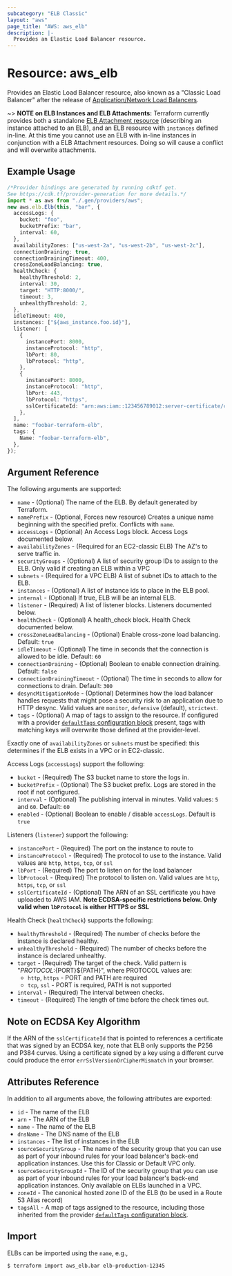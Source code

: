 ```yaml
---
subcategory: "ELB Classic"
layout: "aws"
page_title: "AWS: aws_elb"
description: |-
  Provides an Elastic Load Balancer resource.
---
```


# Resource: aws\_elb

Provides an Elastic Load Balancer resource, also known as a "Classic
Load Balancer" after the release of
[Application/Network Load Balancers](/docs/providers/aws/r/lb.html).

\~> **NOTE on ELB Instances and ELB Attachments:** Terraform currently
provides both a standalone [ELB Attachment resource](elb_attachment.html)
(describing an instance attached to an ELB), and an ELB resource with
`instances` defined in-line. At this time you cannot use an ELB with in-line
instances in conjunction with a ELB Attachment resources. Doing so will cause a
conflict and will overwrite attachments.

## Example Usage

```typescript
/*Provider bindings are generated by running cdktf get.
See https://cdk.tf/provider-generation for more details.*/
import * as aws from "./.gen/providers/aws";
new aws.elb.Elb(this, "bar", {
  accessLogs: {
    bucket: "foo",
    bucketPrefix: "bar",
    interval: 60,
  },
  availabilityZones: ["us-west-2a", "us-west-2b", "us-west-2c"],
  connectionDraining: true,
  connectionDrainingTimeout: 400,
  crossZoneLoadBalancing: true,
  healthCheck: {
    healthyThreshold: 2,
    interval: 30,
    target: "HTTP:8000/",
    timeout: 3,
    unhealthyThreshold: 2,
  },
  idleTimeout: 400,
  instances: ["${aws_instance.foo.id}"],
  listener: [
    {
      instancePort: 8000,
      instanceProtocol: "http",
      lbPort: 80,
      lbProtocol: "http",
    },
    {
      instancePort: 8000,
      instanceProtocol: "http",
      lbPort: 443,
      lbProtocol: "https",
      sslCertificateId: "arn:aws:iam::123456789012:server-certificate/certName",
    },
  ],
  name: "foobar-terraform-elb",
  tags: {
    Name: "foobar-terraform-elb",
  },
});

```

## Argument Reference

The following arguments are supported:

* `name` - (Optional) The name of the ELB. By default generated by Terraform.
* `namePrefix` - (Optional, Forces new resource) Creates a unique name beginning with the specified
  prefix. Conflicts with `name`.
* `accessLogs` - (Optional) An Access Logs block. Access Logs documented below.
* `availabilityZones` - (Required for an EC2-classic ELB) The AZ's to serve traffic in.
* `securityGroups` - (Optional) A list of security group IDs to assign to the ELB.
  Only valid if creating an ELB within a VPC
* `subnets` - (Required for a VPC ELB) A list of subnet IDs to attach to the ELB.
* `instances` - (Optional) A list of instance ids to place in the ELB pool.
* `internal` - (Optional) If true, ELB will be an internal ELB.
* `listener` - (Required) A list of listener blocks. Listeners documented below.
* `healthCheck` - (Optional) A health\_check block. Health Check documented below.
* `crossZoneLoadBalancing` - (Optional) Enable cross-zone load balancing. Default: `true`
* `idleTimeout` - (Optional) The time in seconds that the connection is allowed to be idle. Default: `60`
* `connectionDraining` - (Optional) Boolean to enable connection draining. Default: `false`
* `connectionDrainingTimeout` - (Optional) The time in seconds to allow for connections to drain. Default: `300`
* `desyncMitigationMode` - (Optional) Determines how the load balancer handles requests that might pose a security risk to an application due to HTTP desync. Valid values are `monitor`, `defensive` (default), `strictest`.
* `tags` - (Optional) A map of tags to assign to the resource. If configured with a provider [`defaultTags` configuration block](https://registry.terraform.io/providers/hashicorp/aws/latest/docs#default_tags-configuration-block) present, tags with matching keys will overwrite those defined at the provider-level.

Exactly one of `availabilityZones` or `subnets` must be specified: this
determines if the ELB exists in a VPC or in EC2-classic.

Access Logs (`accessLogs`) support the following:

* `bucket` - (Required) The S3 bucket name to store the logs in.
* `bucketPrefix` - (Optional) The S3 bucket prefix. Logs are stored in the root if not configured.
* `interval` - (Optional) The publishing interval in minutes. Valid values: `5` and `60`. Default: `60`
* `enabled` - (Optional) Boolean to enable / disable `accessLogs`. Default is `true`

Listeners (`listener`) support the following:

* `instancePort` - (Required) The port on the instance to route to
* `instanceProtocol` - (Required) The protocol to use to the instance. Valid
  values are `http`, `https`, `tcp`, or `ssl`
* `lbPort` - (Required) The port to listen on for the load balancer
* `lbProtocol` - (Required) The protocol to listen on. Valid values are `http`,
  `https`, `tcp`, or `ssl`
* `sslCertificateId` - (Optional) The ARN of an SSL certificate you have
  uploaded to AWS IAM. **Note ECDSA-specific restrictions below.  Only valid when `lbProtocol` is either HTTPS or SSL**

Health Check (`healthCheck`) supports the following:

* `healthyThreshold` - (Required) The number of checks before the instance is declared healthy.
* `unhealthyThreshold` - (Required) The number of checks before the instance is declared unhealthy.
* `target` - (Required) The target of the check. Valid pattern is "${PROTOCOL}:${PORT}${PATH}", where PROTOCOL
  values are:
  * `http`, `https` - PORT and PATH are required
  * `tcp`, `ssl` - PORT is required, PATH is not supported
* `interval` - (Required) The interval between checks.
* `timeout` - (Required) The length of time before the check times out.

## Note on ECDSA Key Algorithm

If the ARN of the `sslCertificateId` that is pointed to references a
certificate that was signed by an ECDSA key, note that ELB only supports the
P256 and P384 curves.  Using a certificate signed by a key using a different
curve could produce the error `errSslVersionOrCipherMismatch` in your
browser.

## Attributes Reference

In addition to all arguments above, the following attributes are exported:

* `id` - The name of the ELB
* `arn` - The ARN of the ELB
* `name` - The name of the ELB
* `dnsName` - The DNS name of the ELB
* `instances` - The list of instances in the ELB
* `sourceSecurityGroup` - The name of the security group that you can use as
  part of your inbound rules for your load balancer's back-end application
  instances. Use this for Classic or Default VPC only.
* `sourceSecurityGroupId` - The ID of the security group that you can use as
  part of your inbound rules for your load balancer's back-end application
  instances. Only available on ELBs launched in a VPC.
* `zoneId` - The canonical hosted zone ID of the ELB (to be used in a Route 53 Alias record)
* `tagsAll` - A map of tags assigned to the resource, including those inherited from the provider [`defaultTags` configuration block](https://registry.terraform.io/providers/hashicorp/aws/latest/docs#default_tags-configuration-block).

## Import

ELBs can be imported using the `name`, e.g.,

```console
$ terraform import aws_elb.bar elb-production-12345
```
